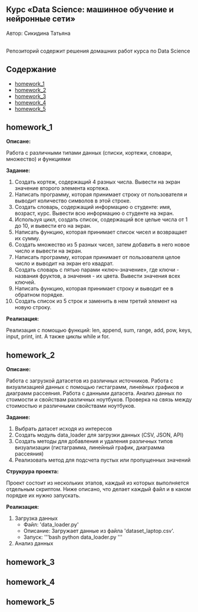 <h2>Курс «Data Science: машинное обучение и нейронные сети»</h2>
<p>
    Автор: Сикидина Татьяна</p><br>
    Репозиторий содержит решения домашних работ курса по Data Science
</p>
<h2>Содержание</h2>
<p>
    <ul>
        <li><a href="#hm1">homework_1</a></li>
        <li><a href="#hm2">homework_2</a></li>
        <li><a href="#hm3">homework_3</a></li>
        <li><a href="#hm4">homework_4</a></li>
        <li><a href="#hm5">homework_5</a></li>
    </ul>
</p>
<h2 id='hm1'>homework_1</h2>
<p>
    <b>Описане:</b>
    <p>Работа с различными типами данных (списки, кортежи, словари, множество) и функциями</p>
    <b>Задание:</b>
    <p>
        <ol>
            <li>Создать кортеж, содержащий 4 разных числа. Вывести на экран значение второго элемента кортежа.</li>
            <li>Написать программу, которая принимает строку от пользователя и выводит количество символов в этой строке.</li>
            <li>Создать словарь, содержащий информацию о студенте: имя, возраст, курс. Вывести всю информацию о студенте на экран.</li>
            <li>Используя цикл, создать список, содержащий все целые числа от 1 до 10, и вывести его на экран.</li>
            <li>Написать функцию, которая принимает список чисел и возвращает их сумму.</li>
            <li>Создать множество из 5 разных чисел, затем добавить в него новое число и вывести на экран.</li>
            <li>Написать программу, которая принимает от пользователя целое число и выводит на экран его квадрат.</li>
            <li>Создать словарь с пятью парами «ключ-значение», где ключи - названия фруктов, а значения - их цвета. Вывести значения всех ключей.</li>
            <li>Написать функцию, которая принимает строку и выводит ее в обратном порядке.</li>
            <li>Создать список из 5 строк и заменить в нем третий элемент на новую строку.</li>
        </ol> 
    </p>               
    <b>Реализация:</b>
    <p>
        Реализация с помощью функций: len, append, sum, range, add, pow, keys, input, print, int. А также циклы while и for.
    </p>
</p>
<h2 id='hm2'>homework_2</h2>
<p>
    <b>Описане:</b>
    <p>Работа с загрузкой датасетов из различных источников. Работа с визуализацией данных с помощью гистаграмм, линейных графиков и диаграмм рассеяния. Работа с данными датасета. Анализ данных по стоимости и свойствам различных ноутбуков. Проверка на связь между стоимостью и различными свойствами ноутбуков.</p>
    <b>Задание:</b>
    <p>
        <ol>
            <li>Выбрать датасет исходя из интересов</li>
            <li>Создать модуль data_loader для загрузки данных (CSV, JSON, API)</li>
            <li>Создать методы для добавления и удаления различных типов визуализации (гистаграмма, линейный график, диаграмма рассеяния)</li>
            <li>Реализовать метод для подсчета пустых или пропущенных значений</li>            
        </ol>
    </p>
    <b>Струкрура проекта:</b>
    <p>
        Проект состоит из нескольких этапов, каждый из которых выполняется отдельным скриптом. Ниже описано, что делает каждый файл и в каком порядке их нужно запускать.
    </p>
    <b>Реализация:</b>
    <p>
        <ol>
            <li>Загрузка данных
                <ul>
                    <li>Файл: 'data_loader.py'</li>
                    <li>Описание: Загружает данные из файла 'dataset_laptop.csv'.</li>
                    <li>Запуск:
                    '''bash
                    python data_loader.py
                    '''
                    </li>
                </ul>
            </li>
            <li>Анализ данных</li>
        </ol>
    </p>
</p>
<h2 id='hm3'>homework_3</h2>
<h2 id='hm4'>homework_4</h2>
<h2 id='hm5'>homework_5</h2>


